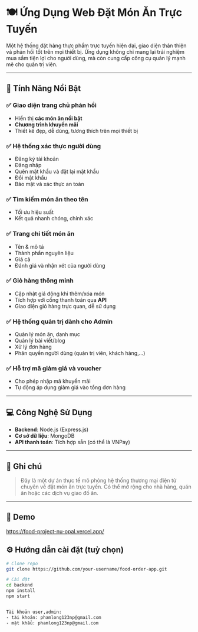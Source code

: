 # 🍽️ Ứng Dụng Web Đặt Món Ăn Trực Tuyến

Một hệ thống đặt hàng thực phẩm trực tuyến hiện đại, giao diện thân thiện và phản hồi tốt trên mọi thiết bị. Ứng dụng không chỉ mang lại trải nghiệm mua sắm tiện lợi cho người dùng, mà còn cung cấp công cụ quản lý mạnh mẽ cho quản trị viên.

---

## 🌟 Tính Năng Nổi Bật

### ✅ Giao diện trang chủ phản hồi
- Hiển thị **các món ăn nổi bật**
- **Chương trình khuyến mãi**
- Thiết kế đẹp, dễ dùng, tương thích trên mọi thiết bị

### ✅ Hệ thống xác thực người dùng
- Đăng ký tài khoản
- Đăng nhập
- Quên mật khẩu và đặt lại mật khẩu
- Đổi mật khẩu
- Bảo mật và xác thực an toàn

### ✅ Tìm kiếm món ăn theo tên
- Tối ưu hiệu suất
- Kết quả nhanh chóng, chính xác

### ✅ Trang chi tiết món ăn
- Tên & mô tả
- Thành phần nguyên liệu
- Giá cả
- Đánh giá và nhận xét của người dùng

### ✅ Giỏ hàng thông minh
- Cập nhật giá động khi thêm/xóa món
- Tích hợp với cổng thanh toán qua **API**
- Giao diện giỏ hàng trực quan, dễ sử dụng

### ✅ Hệ thống quản trị dành cho Admin
- Quản lý món ăn, danh mục
- Quản lý bài viết/blog
- Xử lý đơn hàng
- Phân quyền người dùng (quản trị viên, khách hàng,...)

### ✅ Hỗ trợ mã giảm giá và voucher
- Cho phép nhập mã khuyến mãi
- Tự động áp dụng giảm giá vào tổng đơn hàng

---

## 💻 Công Nghệ Sử Dụng
- **Backend**: Node.js (Express.js)
- **Cơ sở dữ liệu**: MongoDB
- **API thanh toán**: Tích hợp sẵn (có thể là VNPay)

---

## 📌 Ghi chú

> Đây là một dự án thực tế mô phỏng hệ thống thương mại điện tử chuyên về đặt món ăn trực tuyến. Có thể mở rộng cho nhà hàng, quán ăn hoặc các dịch vụ giao đồ ăn.

---

## 🚀 Demo 
https://food-project-nu-opal.vercel.app/

## ⚙️ Hướng dẫn cài đặt (tuỳ chọn)
```bash
# Clone repo
git clone https://github.com/your-username/food-order-app.git

# Cài đặt 
cd backend
npm install
npm start


Tài khoản user,admin:
- tài khoản: phamlong123np@gmail.com
- mật khẩu: phamlong123np@gmail.com
